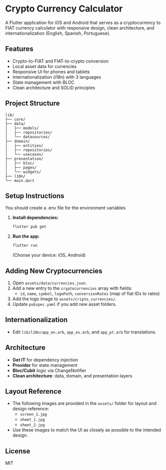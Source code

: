 # Crypto Currency Calculator

A Flutter application for iOS and Android that serves as a cryptocurrency to FIAT currency calculator with responsive design, clean architecture, and internationalization (English, Spanish, Portuguese).

## Features
- Crypto-to-FIAT and FIAT-to-crypto conversion
- Local asset data for currencies
- Responsive UI for phones and tablets
- Internationalization (i18n) with 3 languages
- State management with BLOC
- Clean architecture and SOLID principles

## Project Structure
```
lib/
├── core/
├── data/
│   ├── models/
│   ├── repositories/
│   └── datasources/
├── domain/
│   ├── entities/
│   ├── repositories/
│   └── usecases/
├── presentation/
│   ├── bloc/
│   ├── pages/
│   └── widgets/
├── l10n/
└── main.dart
```

## Setup Instructions

You should create a .env file for the environment variables

1. **Install dependencies:**
   ```sh
   flutter pub get
   ```
2. **Run the app:**
   ```sh
   flutter run
   ```
   (Choose your device: iOS, Android)



## Adding New Cryptocurrencies
1. Open `assets/data/currencies.json`.
2. Add a new entry to the `cryptocurrencies` array with fields:
   - `id`, `name`, `symbol`, `logoPath`, `conversionRates` (map of fiat IDs to rates)
3. Add the logo image to `assets/cripto_currencies/`.
4. Update `pubspec.yaml` if you add new asset folders.

## Internationalization
- Edit `lib/l10n/app_en.arb`, `app_es.arb`, and `app_pt.arb` for translations.

## Architecture
- **Get IT** for dependency injection
- **Provider** for state management
- **Bloc/Cubit** logic via ChangeNotifier
- **Clean architecture**: data, domain, and presentation layers

## Layout Reference
- The following images are provided in the `assets/` folder for layout and design reference:
  - `screen_1.jpg`
  - `sheet_1.jpg`
  - `sheet_2.jpg`
- Use these images to match the UI as closely as possible to the intended design.

## License
MIT
